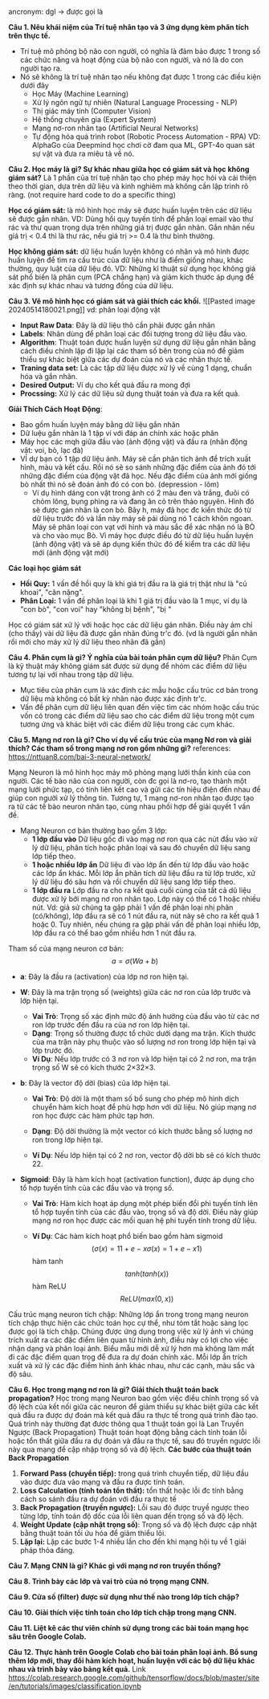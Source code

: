 ancronym: dgl -> được gọi là

**Câu 1. Nêu khái niệm của Trí tuệ nhân tạo và 3 ứng dụng kèm phân tích trên thực tế.**
+ Trí tuệ mô phỏng bộ não con người, có nghĩa là đảm bảo được 1 trong số các chức năng và hoạt động của bộ não con người, và nó là do con người tạo ra.
+ Nó sẽ không là trí tuệ nhân tạo nếu không đạt được 1 trong các điều kiện dưới đây
	+ Học Máy (Machine Learning)
	+ Xử lý ngôn ngữ tự nhiên (Natural Language Processing - NLP)
	+ Thị giác máy tính (Computer Vision)
	+ Hệ thống chuyên gia (Expert System)
	+ Mạng nơ-ron nhân tạo (Artificial Neural Networks)
	+ Tự động hóa quá trình robot (Robotic Process Automation - RPA)
VD: AlphaGo của Deepmind học chơi cờ đam qua ML, GPT-4o quan sát sự vật và đưa ra miêu tả về nó.


**Câu 2. Học máy là gì? Sự khác nhau giữa học có giám sát và học không giám sát?**
Là 1 phần của trí tuệ nhân tạo cho phép máy học hỏi và cải thiện theo thời gian, dựa trên dữ liệu và kinh nghiêm mà không cần lập trình rõ ràng. (not require hard code to do a specific thing)

**Học có giám sát:** là mô hình học máy sẽ được huấn luyện trên các dữ liệu sẽ được gắn nhãn.
	VD: Dùng hồi quy tuyến tính để phân loại email vào thư rác và thư quan trọng dựa trên những giá trị được gắn nhãn. Gắn nhãn nếu giá trị  < 0.4 thì là thư rác, nếu giá trị >= 0.4 là thư bình thường.

**Học không giám sát:** dữ liệu huấn luyện không có nhãn và mô hình được huấn luyện để tìm ra cấu trúc của dữ liệu như là điểm giống nhau, khác thường, quy luật của dữ liệu đó. 
	VD: Những kĩ thuật sử dụng học không giá sát phổ biến là phân cụm (PCA chẳng hạn) và giảm kích thước áp dụng để xác định sự khác nhau và tương đồng của dữ liệu.  

**Câu 3. Vẽ mô hình học có giám sát và giải thích các khối.**
![[Pasted image 20240514180021.png]]
vd: phân loại động vật

+ **Input Raw Data**: Đây là dữ liệu thô cần phải được gắn nhãn
+ **Labels**:  Nhãn dùng để phân loại các đối tượng trong dữ liệu đầu vào.
+ **Algorithm**: Thuật toán được huấn luyện sử dụng dữ liệu gắn nhãn bằng cách điều chỉnh lặp đi lặp lại các tham số bên trong của nó để giảm thiểu sự khác biệt giữa các dự đoán của nó và các nhãn thực tế.
+ **Traning data set:** Là các tập dữ liệu được xử lý về cùng 1 dạng, chuẩn hóa và gắn nhãn.
+ **Desired Output:** Ví dụ cho kết quả đầu ra mong đợi
+ **Procssing:**  Xử lý các dữ liệu sử dụng thuật toán và đưa ra kết quả. 

**Giải Thích Cách Hoạt Động**:
+ Bao gồm huấn luyện máy bằng dữ liệu gắn nhãn
+ Dữ luệu gắn nhãn là 1 tập ví  với đáp án chính xác hoặc phân 
+ Máy học các mqh giữa đầu vào (ảnh động vật) và đầu ra (nhãn động vật: voi, bò, lạc đà)
+ VÍ dự bạn có 1 tập dữ liệu ảnh. Máy sẽ cần phân tích ảnh để trích xuất hình, màu và kết cấu. Rồi nó sẽ so sánh những đặc điểm của ảnh đó tới những đặc điểm của động vật đã học. Nếu đặc điểm của ảnh mới giống bò nhất thì nó sẽ đoán ảnh đó có con bò.
	(depression - lõm)
	+ Ví dụ hình dáng con vật trong ảnh có 2 màu đen và trắng, đuôi có chỏm lông, bụng phìng ra và đang ăn cỏ trên thảo nguyên.  Hình đó sẽ được gán nhãn là con bò.
Bây h, máy đã học đc kiến thức đó từ dữ liệu trước đó và lần này máy sẽ pải dùng nó 1 cách khôn ngoan. Máy sẽ phân loại con vạt với hình và màu sắc để xác nhận nó là BÒ và cho vào mục Bò. Vì máy học được điều đó từ dữ liệu huấn luyện (ảnh động vật) và sẽ áp dụng kiến thức đó để kiểm tra các dữ liệu mới (ảnh động vật mới) 

**Các loại học giám sát**
+ **Hồi Quy:** 1 vấn đề hồi quy là khi giá trị đầu ra là giá trị thật như là "củ khoai", "cân nặng". 
+ **Phân Loại:** 1 vấn đề phân loại là khi 1 giá trị đầu vào là 1 mục, ví dụ là "con bò", "con voi" hay "không bị bệnh", "bị "

Học có giám sát xử lý với hoặc học các dữ liệu gán nhãn. Điều này ám chỉ (cho thấy) vài dữ liệu đã được gắn nhãn đúng tr'c đó. (vd là người gắn nhãn rồi mới cho máy xử lý dữ liệu theo nhãn đã gắn) 

**Câu 4. Phân cụm là gì? Ý nghĩa của bài toán phân cụm dữ liệu?**
Phân Cụm là kỹ thuật máy không giám sát được sử dụng để nhóm các điểm dữ liệu tương tự lại với nhau trong tập dữ liệu. 
+ Mục tiêu của phân cụm là xác định các mẫu hoặc cấu trúc cơ bản trong dữ liệu mà không có bất kỳ nhãn nào được xác định tr'c. 
+ Vấn đề phân cụm dữ liệu liên quan đến việc tìm các nhóm hoặc cấu trúc vốn có trong các điểm dữ liệu sao cho các điểm dữ liệu trong một cụm tương ứng và khác biệt với các điểm dữ liệu trong các cụm khác.

**Câu 5. Mạng nơ ron là gì? Cho ví dụ về cấu trúc của mạng Nơ ron và giải 
thích? Các tham số trong mạng nơ ron gồm những gì?**
	references: https://nttuan8.com/bai-3-neural-network/

Mạng Neuron là mô hình học máy mô phỏng mạng lưới thần kinh của con người. Các tế bào não của con người, còn đc gọi là nơ-ro, tạo thành một mạng lưới phức tạp, có tính liên kết cao và gửi các tín hiệu điện đến nhau để giúp con người xử lý thông tin. Tương tự, 1 mạng nơ-ron nhân tạo được tạo ra từ các tế bào neuron nhân tạo, cùng nhau phối hợp để giải quyết 1 vấn đề. 
-  Mạng Neuron cơ bản thường bao gồm 3 lớp:
	- **1 lớp đầu vào**
		Dữ liệu gốc đi vào mạg nơ ron qua các nút đầu vào xử lý dữ liệu, phân tích hoặc phân loại và sau đó chuyển dữ liệu sang lớp tiếp theo.
	- **1 hoặc nhiều lớp ẩn** 
		Dữ liệu đi vào lớp ẩn đến từ lớp đầu vào hoặc các lớp ẩn khác. Mỗi lớp ẩn phân tích dữ liệu đầu ra từ lớp trước, xử lý dữ liệu đó sâu hơn và rồi chuyển dữ liệu sang lớp tiếp theo.
	- **1 lớp đầu ra**
		Lớp đầu ra cho ra kết quả cuối cùng của tất cả dũ liệu được xử lý bởi mạng nơ ron nhân tạo. Lớp này có thể có 1 hoặc nhiều nút. Vd: giả sử chúng ta gặp phải 1 vấn đề phân loại nhị phân (có/không), lớp đầu ra sẽ có 1 nút đầu ra, nút này sẽ cho ra kết quả 1 hoặc 0. Tuy nhiên, nếu chúng ra gặp phải vấn đề phân loại nhiều lớp, lớp đầu ra có thể bao gồm nhiều hơn 1 nút đầu ra.  

Tham số của mạng neuron cơ bản:
$$
a = \sigma(Wa+ b)
$$


- **a**: Đây là đầu ra (activation) của lớp nơ ron hiện tại.
	  
- **W**: Đây là ma trận trọng số (weights) giữa các nơ ron của lớp trước và lớp hiện tại.
	- **Vai Trò**: Trọng số xác định mức độ ảnh hưởng của đầu vào từ các nơ ron lớp trước đến đầu ra của nơ ron lớp hiện tại.
	- **Dạng**: Trọng số thường được tổ chức dưới dạng ma trận. Kích thước của ma trận này phụ thuộc vào số lượng nơ ron trong lớp hiện tại và lớp trước đó.
	- **Ví Dụ**: Nếu lớp trước có 3 nơ ron và lớp hiện tại có 2 nơ ron, ma trận trọng số W sẽ có kích thước 2×32×3.
	  
- **b**: Đây là vector độ dời (bias) của lớp hiện tại.
	- **Vai Trò**: Độ dời là một tham số bổ sung cho phép mô hình dịch chuyển hàm kích hoạt để phù hợp hơn với dữ liệu. Nó giúp mạng nơ ron học được các hàm phức tạp hơn.
	  
	- **Dạng**: Độ dời thường là một vector có kích thước bằng số lượng nơ ron trong lớp hiện tại.
	
	- **Ví Dụ**: Nếu lớp hiện tại có 2 nơ ron, vector độ dời bb sẽ có kích thước 22.
	  
+ **Sigmoid**:  Đây là hàm kích hoạt (activation function), được áp dụng cho tổ hợp tuyến tính của các đầu vào và trọng số.
	- **Vai Trò**: Hàm kích hoạt áp dụng một phép biến đổi phi tuyến tính lên tổ hợp tuyến tính của các đầu vào, trọng số và độ dời. Điều này giúp mạng nơ ron học được các mối quan hệ phi tuyến tính trong dữ liệu.
	
	- **Ví Dụ**: Các hàm kích hoạt phổ biến bao gồm
		hàm sigmoid
		$$
		(σ(x)=11+e−xσ(x)=1+e−x1​) 
		$$
		hàm tanh
		$$ 
		tanh⁡(tanh(x))
		$$               hàm ReLU 
		$$
		ReLU(max⁡(0,x))
		$$

Cấu trúc mạng neuron tích chập:
	Những lớp ẩn trong trong mạng neuron tích chập thực hiện các chức toán học cự thể, như tóm tắt hoặc sàng lọc được gọi là tích chập. Chúng được ứng dụng trong việc xử lý ảnh vì chúng trích xuất ra các đặc điểm liên quan từ hình ảnh, điều này có lợi cho việc nhận dạng và phân loại ảnh. Biểu mẫu mới dễ xử lý hơn mà không làm mất đi các đặc điểm quan trọg để đưa ra dự đoán chính xác. Mỗi lớp ẩn trích xuất và xử lý các đặc điểm hình ảnh khác nhau, như các cạnh, màu sắc và độ sâu.  


**Câu 6. Học trong mạng nơ ron là gì? Giải thích thuật toán back 
propagation?**
Học trong mạng Neuron bao gồm việc điều chỉnh trọng số và độ lệch của kết nối giữa các neuron để giảm thiểu sự khác biệt giữa các kết quả đầu ra được dự đoán mà kết quả đầu ra thực tế trong quá trình đào tạo. Quá trình này thường đạt được thông qua 1 thuật toán gọi là Lan Truyền Ngược (Back Propagation)
	Thuật toán hoạt động bằng cách tính toán lỗi hoặc tổn thất giữa đầu ra dự đoán và đầu ra thực tế, sau đó truyền ngược lỗi này qua mạng để cập nhập trọng số và độ lệch.
**Các bước của thuật toán Back Propagation**
1) **Forward Pass (chuyển tiếp):** trong quá trình chuyển tiếp, dữ liệu đầu vào được đưa vào mạng và đầu ra được tính toán.
2) **Loss Calculation (tính toán tổn thất):** tổn thất hoặc lỗi đc tính bằng cách so sánh đầu ra dự đoán với đầu ra thực tế
3) **Back Propagation (truyền ngược):** Lỗi sau đó được truyề ngược theo từng lớp, tính toán độ dốc của lỗi liên quan đến trọng số và độ lệch.
4) **Weight Update (cập nhật trọng số)**: Trọng số và độ lệch được cập nhật bằng thuật toán tối ứu hóa để giảm thiểu lõi.
5) **Lặp lại:** Lặp các bước 1-4 nhiều lần cho đến khi mạng hội tụ về 1 giải pháp thỏa đáng. 


**Câu 7. Mạng CNN là gì? Khác gì với mạng nơ ron truyền thống?**














**Câu 8. Trình bày các lớp và vai trò của nó trọng mạng CNN.**



**Câu 9. Cửa số (filter) được sử dụng như thế nào trong lớp tích chập?**



**Câu 10. Giải thích việc tính toán cho lớp tích chập trong mạng CNN.**



**Câu 11. Liệt kê các thư viên chính sử dụng trong các bài toán mạng học sâu trên Google Colab.**



**Câu 12. Thực hành trên Google Colab cho bài toán phân loại ảnh. Bổ sung thêm lớp mới, thay đổi hàm kích hoạt, huấn luyện với các bộ dữ liệu khác nhau và trình bày vào bảng kết quả.** Link
https://colab.research.google.com/github/tensorflow/docs/blob/master/site/en/tutorials/images/classification.ipynb

